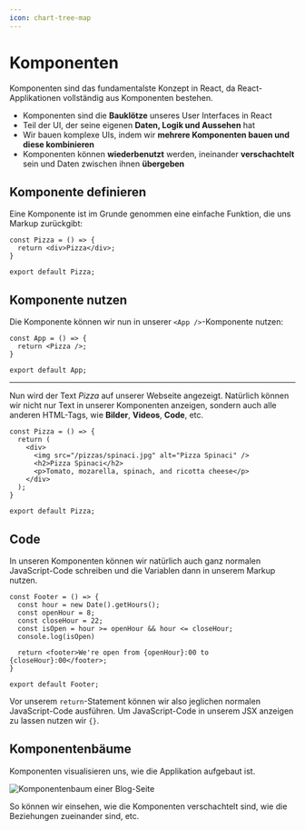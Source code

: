 ```yaml
---
icon: chart-tree-map
---
```


# Komponenten

Komponenten sind das fundamentalste Konzept in React, da React-Applikationen vollständig aus Komponenten bestehen.

* Komponenten sind die **Bauklötze** unseres User Interfaces in React
* Teil der UI, der seine eigenen **Daten, Logik und Aussehen** hat
* Wir bauen komplexe UIs, indem wir **mehrere Komponenten bauen und diese kombinieren**
* Komponenten können **wiederbenutzt** werden, ineinander **verschachtelt** sein und Daten zwischen ihnen **übergeben**

## Komponente definieren

Eine Komponente ist im Grunde genommen eine einfache Funktion, die uns Markup zurückgibt:

```tsx
const Pizza = () => {
  return <div>Pizza</div>;
}

export default Pizza;
```

## Komponente nutzen

Die Komponente können wir nun in unserer `<App />`-Komponente nutzen:

```tsx
const App = () => {
  return <Pizza />;
}

export default App;
```

***

Nun wird der Text _Pizza_ auf unserer Webseite angezeigt. Natürlich können wir nicht nur Text in unserer Komponenten anzeigen, sondern auch alle anderen HTML-Tags, wie **Bilder**, **Videos**, **Code**, etc.

```tsx
const Pizza = () => {
  return (
    <div>
      <img src="/pizzas/spinaci.jpg" alt="Pizza Spinaci" />
      <h2>Pizza Spinaci</h2>
      <p>Tomato, mozarella, spinach, and ricotta cheese</p>
    </div>
  );
}

export default Pizza;
```

## Code

In unseren Komponenten können wir natürlich auch ganz normalen JavaScript-Code schreiben und die Variablen dann in unserem Markup nutzen.

```tsx
const Footer = () => {
  const hour = new Date().getHours();
  const openHour = 8;
  const closeHour = 22;
  const isOpen = hour >= openHour && hour <= closeHour;
  console.log(isOpen)

  return <footer>We're open from {openHour}:00 to {closeHour}:00</footer>;
}

export default Footer;
```

Vor unserem `return`-Statement können wir also jeglichen normalen JavaScript-Code ausführen. Um JavaScript-Code in unserem JSX anzeigen zu lassen nutzen wir `{}`.

## Komponentenbäume

Komponenten visualisieren uns, wie die Applikation aufgebaut ist.

<img src="../../../.gitbook/assets/file.excalidraw (2).svg" alt="Komponentenbaum einer Blog-Seite" class="gitbook-drawing">

So können wir einsehen, wie die Komponenten verschachtelt sind, wie die Beziehungen zueinander sind, etc.